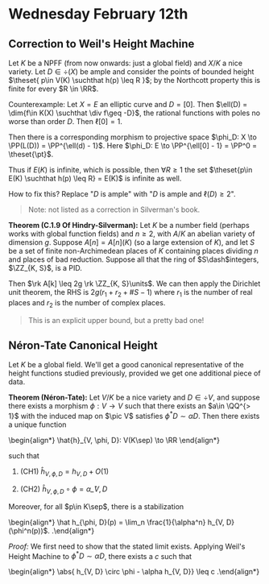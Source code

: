 # Wednesday February 12th

## Correction to Weil's Height Machine

Let $K$ be a NPFF (from now onwards: just a global field) and $X/K$ a nice variety.
Let $D\in \div(X)$ be ample and consider the points of bounded height $\theset{ p\in V(K) \suchthat h(p) \leq R  }$; by the Northcott property this is finite for every $R \in \RR$.

Counterexample:
Let $X = E$ an elliptic curve and $D = [0]$.
Then $\ell(D) = \dim{f\in K(X) \suchthat \div f\geq -D}$, the rational functions with poles no worse than order $D$.
Then $\ell[0] = 1$.

Then there is a corresponding morphism to projective space $\phi_D: X \to \PP(L(D)) = \PP^{\ell(d) - 1}$.
Here $\phi_D: E \to \PP^{\ell[0] - 1} = \PP^0 = \theset{\pt}$.

Thus if $E(K)$ is infinite, which is possible, then $\forall R\geq 1$ the set $\theset{p\in E(K) \suchthat h(p) \leq R} = E(K)$ is infinite as well.

How to fix this?
Replace "$D$ is ample" with "$D$ is ample and $\ell(D) \geq 2$".


> Note: not listed as a correction in Silverman's book.


**Theorem (C.1.9 Of Hindry-Silverman):**
Let $K$ be a number field (perhaps works with global function fields) and $n\geq 2$, with $A/K$ an abelian variety of dimension $g$.
Suppose $A[n] = A[n](K)$ (so a large extension of $K$), and let $S$ be a set of finite non-Archimedean places of $K$ containing places dividing $n$ and places of bad reduction.
Suppose all that the ring of $S\dash$integers, $\ZZ_{K, S}$, is a PID.


Then $\rk A[k] \leq 2g \rk \ZZ_{K, S}\units$.
We can then apply the Dirichlet unit theorem, the RHS is $2g(r_1 + r_2 + \# S - 1)$ where $r_1$ is the number of real places and $r_2$ is the number of complex places.

> This is an explicit upper bound, but a pretty bad one!

## Néron-Tate Canonical Height

Let $K$ be a global field.
We'll get a good canonical representative of the height functions studied previously, provided we get one additional piece of data.

**Theorem (Néron-Tate):**
Let $V/K$ be a nice variety and $D \in \div V$, and suppose there exists a morphism $\phi: V\to V$ such that there exists an $a\in \QQ^{> 1}$ with the induced map on $\pic V$ satisfies $\phi^* D \sim \alpha D$.
Then there exists a unique function 

\begin{align*}
\hat{h}_{V, \phi, D}: V(K\sep) \to \RR
\end{align*}

such that 

1. (CH1) $\hat h_{V, \phi, D} = h_{V, D} + O(1)$

2. (CH2) $\hat h_{V, \phi, D} \circ \phi = \alpha \hat_{V, D}$

Moreover, for all $p\in K\sep$, there is a stabilization 

\begin{align*}
\hat h_{\phi, D}(p) = \lim_n \frac{1}{\alpha^n} h_{V, D}(\phi^n(p))$.
.\end{align*}

*Proof:*
We first need to show that the stated limit exists.
Applying Weil's Height Machine to $\phi^* D \sim \alpha D$, there exists a $c$ such that

\begin{align*}
\abs{ h_{V, D} \circ \phi  - \alpha h_{V, D}} \leq c
.\end{align*}

